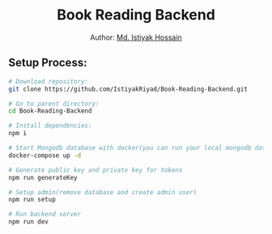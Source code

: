 <div align="center">
  <h1>Book Reading Backend</h1>
  <p>Author: <a href="https://github.com/IstiyakRiyad" target="_blank">Md. Istiyak Hossain</a> </p>
</div>

## Setup Process:

``` bash
# Download repository:
git clone https://github.com/IstiyakRiyad/Book-Reading-Backend.git

# Go to parent directory:
cd Book-Reading-Backend

# Install dependencies:
npm i

# Start Mongodb database with docker(you can run your local mongodb database)
docker-compose up -d

# Generate public key and private key for tokens
npm run generateKey

# Setup admin(remove database and create admin user)
npm run setup

# Run backend server
npm run dev

```
